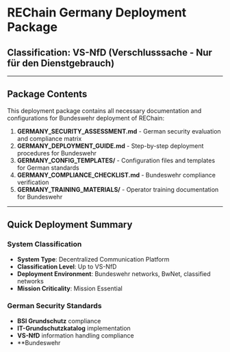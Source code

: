 # REChain Germany Deployment Package
## Classification: VS-NfD (Verschlusssache - Nur für den Dienstgebrauch)

---

## Package Contents
This deployment package contains all necessary documentation and configurations for Bundeswehr deployment of REChain:

1. **GERMANY_SECURITY_ASSESSMENT.md** - German security evaluation and compliance matrix
2. **GERMANY_DEPLOYMENT_GUIDE.md** - Step-by-step deployment procedures for Bundeswehr
3. **GERMANY_CONFIG_TEMPLATES/** - Configuration files and templates for German standards
4. **GERMANY_COMPLIANCE_CHECKLIST.md** - Bundeswehr compliance verification
5. **GERMANY_TRAINING_MATERIALS/** - Operator training documentation for Bundeswehr

---

## Quick Deployment Summary

### System Classification
- **System Type**: Decentralized Communication Platform
- **Classification Level**: Up to VS-NfD
- **Deployment Environment**: Bundeswehr networks, BwNet, classified networks
- **Mission Criticality**: Mission Essential

### German Security Standards
- **BSI Grundschutz** compliance
- **IT-Grundschutzkatalog** implementation
- **VS-NfD** information handling compliance
- **Bundeswehr
